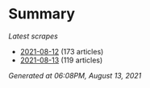 # Summary
*Latest scrapes*
* [2021-08-12](https://github.com/nuuuwan/news_lk/blob/data/news_lk.2021-08-12.json) (173 articles)
* [2021-08-13](https://github.com/nuuuwan/news_lk/blob/data/news_lk.2021-08-13.json) (119 articles)

*Generated at 06:08PM, August 13, 2021*
